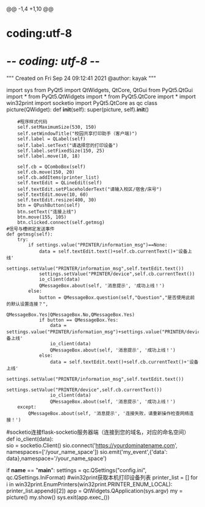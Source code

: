 @@ -1,4 +1,10 @@
# coding:utf-8
# -*- coding: utf-8 -*-
"""
Created on Fri Sep 24 09:12:41 2021
@author: kayak
"""

import sys
from PyQt5 import QtWidgets, QtCore, QtGui
from PyQt5.QtGui import *
from PyQt5.QtWidgets import *
from PyQt5.QtCore import *
import win32print
import socketio
import PyQt5.QtCore as qc
class picture(QWidget):
    def __init__(self):
        super(picture, self).__init__()
        
        #程序样式代码
        self.setMaximumSize(530, 150)
        self.setWindowTitle("校园共享打印助手（客户端)")
        self.label = QLabel(self)
        self.label.setText("请选择您的打印设备")
        self.label.setFixedSize(150, 25)
        self.label.move(10, 18)
        
        self.cb = QComboBox(self)
        self.cb.move(150, 20)
        self.cb.addItems(printer_list)
        self.textEdit = QLineEdit(self)
        self.textEdit.setPlaceholderText("请输入校区/宿舍/床号")
        self.textEdit.move(10, 60)
        self.textEdit.resize(400, 30)
        btn = QPushButton(self)
        btn.setText("连接上线")
        btn.move(155, 105)
        btn.clicked.connect(self.getmsg)
    #信号与槽绑定发送事件    
    def getmsg(self):
        try:
            if settings.value("PRINTER/information_msg")==None:
                data = self.textEdit.text()+self.cb.currentText()+'设备上线'
                settings.setValue("PRINTER/information_msg",self.textEdit.text())
                settings.setValue("PRINTER/device",self.cb.currentText())
                io_client(data)
                QMessageBox.about(self, '消息提示', '成功上线！')
            else:                
                button = QMessageBox.question(self,"Question","是否使用此前的默认设置连接？",
                                          QMessageBox.Yes|QMessageBox.No,QMessageBox.Yes)
                if button == QMessageBox.Yes:
                    data = settings.value("PRINTER/information_msg")+settings.value("PRINTER/device")+'设备上线'
                    io_client(data)
                    QMessageBox.about(self, '消息提示', '成功上线！')
                else:
                    data = self.textEdit.text()+self.cb.currentText()+'设备上线'
                    settings.setValue("PRINTER/information_msg",self.textEdit.text())
                    settings.setValue("PRINTER/device",self.cb.currentText())
                    io_client(data)
                    QMessageBox.about(self, '消息提示', '成功上线！')                    
        except:
            QMessageBox.about(self, '消息提示', '连接失败，请重新操作检查网络连接！')
            
#socketio连接flask-socketio服务器端（连接到您的域名，对应的命名空间）
def io_client(data):    
    sio = socketio.Client()
    sio.connect('https://yourdominatename.com', namespaces=['/your_name_space'])
    sio.emit('my_event',{'data': data},namespace='/your_name_space')
    
if __name__ == "__main__":
    settings = qc.QSettings("config.ini", qc.QSettings.IniFormat)
    #win32print获取本机打印设备列表
    printer_list = []
    for i in win32print.EnumPrinters(win32print.PRINTER_ENUM_LOCAL):
            printer_list.append(i[2])
    app = QtWidgets.QApplication(sys.argv)
    my = picture()
    my.show()
    sys.exit(app.exec_())
